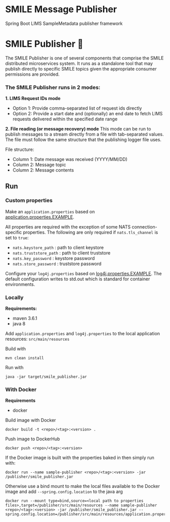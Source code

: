 # SMILE Message Publisher

Spring Boot LIMS SampleMetadata publisher framework
# SMILE Publisher 📘

The SMILE Publisher is one of several components that comprise the SMILE distributed microservices system. It runs as a standalone tool that may publish directly to specific SMILE topics given the appropriate consumer permissions are provided.

### The SMILE Publisher runs in 2 modes:
**1. LIMS Request IDs mode**
  - Option 1: Provide comma-separated list of request ids directly
  - Option 2: Provide a start date and (optionally) an end date to fetch LIMS requests delivered within the specified date range

**2. File reading (or message recovery) mode**
This mode can be run to publish messages to a stream directly from a file with tab-separated values. The file must follow the same structure that the publishing logger file uses. 

File structure:
- Column 1: Date message was received (YYYY/MM/DD)
- Column 2: Message topic
- Column 2: Message contents

## Run

### Custom properties

Make an `application.properties` based on [application.properties.EXAMPLE](src/main/resources/application.properties.EXAMPLE). 

All properties are required with the exception of some NATS connection-specific properties. The following are only required if `nats.tls_channel` is set to `true`:

- `nats.keystore_path` : path to client keystore
- `nats.truststore_path` : path to client truststore
- `nats.key_password` : keystore password
- `nats.store_password` : truststore password

Configure your `log4j.properties` based on [log4j.properties.EXAMPLE](src/main/resources/log4j.properties.EXAMPLE). The default configuration writes to std.out which is standard for container environments.

### Locally

**Requirements:**
- maven 3.6.1
- java 8

Add `application.properties` and `log4j.properties` to the local application resources: `src/main/resources`

Build with 

```
mvn clean install
```

Run with 

```
java -jar target/smile_publisher.jar
```

### With Docker

**Requirements**
- docker

Build image with Docker

```
docker build -t <repo>/<tag>:<version> .
```

Push image to DockerHub 

```
docker push <repo>/<tag>:<version>
```

If the Docker image is built with the properties baked in then simply run with:


```
docker run --name sample-publisher <repo>/<tag>:<version> -jar /publisher/smile_publisher.jar
```

Otherwise use a bind mount to make the local files available to the Docker image and add  `--spring.config.location` to the java arg


```
docker run --mount type=bind,source=<local path to properties files>,target=/publisher/src/main/resources --name sample-publisher <repo>/<tag>:<version> -jar /publisher/smile_publisher.jar --spring.config.location=/publisher/src/main/resources/application.properties
```
